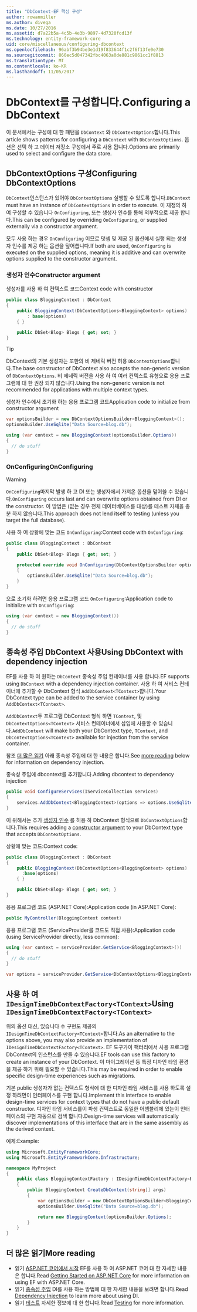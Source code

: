 ```yaml
---
title: "DbContext-EF 핵심 구성"
author: rowanmiller
ms.author: divega
ms.date: 10/27/2016
ms.assetid: d7a22b5a-4c5b-4e3b-9897-4d7320fcd13f
ms.technology: entity-framework-core
uid: core/miscellaneous/configuring-dbcontext
ms.openlocfilehash: 96abf3b94be3e1d19f833644f1c2f6f13fe0e730
ms.sourcegitcommit: 860ec5d047342fbc4063a0de881c9861cc1f8813
ms.translationtype: MT
ms.contentlocale: ko-KR
ms.lasthandoff: 11/05/2017
---
```

# <a name="configuring-a-dbcontext"></a><span data-ttu-id="7ace6-102">DbContext를 구성합니다.</span><span class="sxs-lookup"><span data-stu-id="7ace6-102">Configuring a DbContext</span></span>

<span data-ttu-id="7ace6-103">이 문서에서는 구성에 대 한 패턴을 `DbContext` 와 `DbContextOptions`합니다.</span><span class="sxs-lookup"><span data-stu-id="7ace6-103">This article shows patterns for configuring a `DbContext` with `DbContextOptions`.</span></span> <span data-ttu-id="7ace6-104">옵션은 선택 하 고 데이터 저장소 구성에서 주로 사용 됩니다.</span><span class="sxs-lookup"><span data-stu-id="7ace6-104">Options are primarily used to select and configure the data store.</span></span>

## <a name="configuring-dbcontextoptions"></a><span data-ttu-id="7ace6-105">DbContextOptions 구성</span><span class="sxs-lookup"><span data-stu-id="7ace6-105">Configuring DbContextOptions</span></span>

<span data-ttu-id="7ace6-106">`DbContext`인스턴스가 있어야 `DbContextOptions` 실행할 수 있도록 합니다.</span><span class="sxs-lookup"><span data-stu-id="7ace6-106">`DbContext` must have an instance of `DbContextOptions` in order to execute.</span></span> <span data-ttu-id="7ace6-107">이 재정의 하 여 구성할 수 있습니다 `OnConfiguring`, 또는 생성자 인수를 통해 외부적으로 제공 합니다.</span><span class="sxs-lookup"><span data-stu-id="7ace6-107">This can be configured by overriding `OnConfiguring`, or supplied externally via a constructor argument.</span></span>

<span data-ttu-id="7ace6-108">모두 사용 하는 경우 `OnConfiguring` 이므로 덧셈 및 제공 된 옵션에서 실행 되는 생성자 인수를 제공 하는 옵션을 덮어씁니다.</span><span class="sxs-lookup"><span data-stu-id="7ace6-108">If both are used, `OnConfiguring` is executed on the supplied options, meaning it is additive and can overwrite  options supplied to the constructor argument.</span></span>

### <a name="constructor-argument"></a><span data-ttu-id="7ace6-109">생성자 인수</span><span class="sxs-lookup"><span data-stu-id="7ace6-109">Constructor argument</span></span>

<span data-ttu-id="7ace6-110">생성자를 사용 하 여 컨텍스트 코드</span><span class="sxs-lookup"><span data-stu-id="7ace6-110">Context code with constructor</span></span>

``` csharp
public class BloggingContext : DbContext
{
    public BloggingContext(DbContextOptions<BloggingContext> options)
        : base(options)
    { }

    public DbSet<Blog> Blogs { get; set; }
}
```

> [!TIP]  
> <span data-ttu-id="7ace6-111">DbContext의 기본 생성자는 또한의 비 제네릭 버전 허용 `DbContextOptions`합니다.</span><span class="sxs-lookup"><span data-stu-id="7ace6-111">The base constructor of DbContext also accepts the non-generic version of `DbContextOptions`.</span></span> <span data-ttu-id="7ace6-112">비 제네릭 버전을 사용 하 여 여러 컨텍스트 유형으로 응용 프로그램에 대 한 권장 되지 않습니다.</span><span class="sxs-lookup"><span data-stu-id="7ace6-112">Using the non-generic version is not recommended for applications with multiple context types.</span></span>

<span data-ttu-id="7ace6-113">생성자 인수에서 초기화 하는 응용 프로그램 코드</span><span class="sxs-lookup"><span data-stu-id="7ace6-113">Application code to initialize from constructor argument</span></span>

``` csharp
var optionsBuilder = new DbContextOptionsBuilder<BloggingContext>();
optionsBuilder.UseSqlite("Data Source=blog.db");

using (var context = new BloggingContext(optionsBuilder.Options))
{
  // do stuff
}
```

### <a name="onconfiguring"></a><span data-ttu-id="7ace6-114">OnConfiguring</span><span class="sxs-lookup"><span data-stu-id="7ace6-114">OnConfiguring</span></span>

> [!WARNING]  
> <span data-ttu-id="7ace6-115">`OnConfiguring`마지막 발생 하 고 DI 또는 생성자에서 가져온 옵션을 덮어쓸 수 있습니다.</span><span class="sxs-lookup"><span data-stu-id="7ace6-115">`OnConfiguring` occurs last and can overwrite options obtained from DI or the constructor.</span></span> <span data-ttu-id="7ace6-116">이 방법은 (없는 경우 전체 데이터베이스를 대상)를 테스트 자체을 충분 하지 않습니다.</span><span class="sxs-lookup"><span data-stu-id="7ace6-116">This approach does not lend itself to testing (unless you target the full database).</span></span>

<span data-ttu-id="7ace6-117">사용 하 여 상황에 맞는 코드 `OnConfiguring`:</span><span class="sxs-lookup"><span data-stu-id="7ace6-117">Context code with `OnConfiguring`:</span></span>

``` csharp
public class BloggingContext : DbContext
{
    public DbSet<Blog> Blogs { get; set; }

    protected override void OnConfiguring(DbContextOptionsBuilder optionsBuilder)
    {
        optionsBuilder.UseSqlite("Data Source=blog.db");
    }
}
```

<span data-ttu-id="7ace6-118">으로 초기화 하려면 응용 프로그램 코드 `OnConfiguring`:</span><span class="sxs-lookup"><span data-stu-id="7ace6-118">Application code to initialize with `OnConfiguring`:</span></span>

``` csharp
using (var context = new BloggingContext())
{
  // do stuff
}
```

## <a name="using-dbcontext-with-dependency-injection"></a><span data-ttu-id="7ace6-119">종속성 주입 DbContext 사용</span><span class="sxs-lookup"><span data-stu-id="7ace6-119">Using DbContext with dependency injection</span></span>

<span data-ttu-id="7ace6-120">EF를 사용 하 여 원하는 `DbContext` 종속성 주입 컨테이너를 사용 합니다.</span><span class="sxs-lookup"><span data-stu-id="7ace6-120">EF supports using `DbContext` with a dependency injection container.</span></span> <span data-ttu-id="7ace6-121">사용 하 여 서비스 컨테이너에 추가할 수 DbContext 형식 `AddDbContext<TContext>`합니다.</span><span class="sxs-lookup"><span data-stu-id="7ace6-121">Your DbContext type can be added to the service container by using `AddDbContext<TContext>`.</span></span>

<span data-ttu-id="7ace6-122">`AddDbContext`두 프로그램 DbContext 형식 하면 `TContext`, 및 `DbContextOptions<TContext>` 서비스 컨테이너에서 삽입에 사용할 수 있습니다.</span><span class="sxs-lookup"><span data-stu-id="7ace6-122">`AddDbContext` will make both your DbContext type, `TContext`, and `DbContextOptions<TContext>` available for injection from the service container.</span></span>

<span data-ttu-id="7ace6-123">참조 [더 많은 읽기](#more-reading) 아래 종속성 주입에 대 한 내용은 합니다.</span><span class="sxs-lookup"><span data-stu-id="7ace6-123">See [more reading](#more-reading) below for information on dependency injection.</span></span>

<span data-ttu-id="7ace6-124">종속성 주입에 dbcontext를 추가합니다.</span><span class="sxs-lookup"><span data-stu-id="7ace6-124">Adding dbcontext to dependency injection</span></span>

``` csharp
public void ConfigureServices(IServiceCollection services)
{
    services.AddDbContext<BloggingContext>(options => options.UseSqlite("Data Source=blog.db"));
}
```

<span data-ttu-id="7ace6-125">이 위해서는 추가 [생성자 인수](#constructor-argument) 를 허용 하 DbContext 형식으로 `DbContextOptions`합니다.</span><span class="sxs-lookup"><span data-stu-id="7ace6-125">This requires adding a [constructor argument](#constructor-argument) to your DbContext type that accepts `DbContextOptions`.</span></span>

<span data-ttu-id="7ace6-126">상황에 맞는 코드:</span><span class="sxs-lookup"><span data-stu-id="7ace6-126">Context code:</span></span>

``` csharp
public class BloggingContext : DbContext
{
    public BloggingContext(DbContextOptions<BloggingContext> options)
      :base(options)
    { }

    public DbSet<Blog> Blogs { get; set; }
}
```

<span data-ttu-id="7ace6-127">응용 프로그램 코드 (ASP.NET Core):</span><span class="sxs-lookup"><span data-stu-id="7ace6-127">Application code (in ASP.NET Core):</span></span>

``` csharp
public MyController(BloggingContext context)
```

<span data-ttu-id="7ace6-128">응용 프로그램 코드 (ServiceProvider를 코드도 직접 사용):</span><span class="sxs-lookup"><span data-stu-id="7ace6-128">Application code (using ServiceProvider directly, less common):</span></span>

``` csharp
using (var context = serviceProvider.GetService<BloggingContext>())
{
  // do stuff
}

var options = serviceProvider.GetService<DbContextOptions<BloggingContext>>();
```

## <a name="using-idesigntimedbcontextfactorytcontext"></a><span data-ttu-id="7ace6-129">사용 하 여`IDesignTimeDbContextFactory<TContext>`</span><span class="sxs-lookup"><span data-stu-id="7ace6-129">Using `IDesignTimeDbContextFactory<TContext>`</span></span>

<span data-ttu-id="7ace6-130">위의 옵션 대신, 있습니다 수 구현도 제공의 `IDesignTimeDbContextFactory<TContext>`합니다.</span><span class="sxs-lookup"><span data-stu-id="7ace6-130">As an alternative to the options above, you may also provide an implementation of `IDesignTimeDbContextFactory<TContext>`.</span></span> <span data-ttu-id="7ace6-131">EF 도구가이 팩터리에서 사용 프로그램 DbContext의 인스턴스를 만들 수 있습니다.</span><span class="sxs-lookup"><span data-stu-id="7ace6-131">EF tools can use this factory to create an instance of your DbContext.</span></span> <span data-ttu-id="7ace6-132">이 마이그레이션 등 특정 디자인 타임 환경을 제공 하기 위해 필요할 수 있습니다.</span><span class="sxs-lookup"><span data-stu-id="7ace6-132">This may be required in order to enable specific design-time experiences such as migrations.</span></span>

<span data-ttu-id="7ace6-133">기본 public 생성자가 없는 컨텍스트 형식에 대 한 디자인 타임 서비스를 사용 하도록 설정 하려면이 인터페이스를 구현 합니다.</span><span class="sxs-lookup"><span data-stu-id="7ace6-133">Implement this interface to enable design-time services for context types that do not have a public default constructor.</span></span> <span data-ttu-id="7ace6-134">디자인 타임 서비스를이 파생 컨텍스트로 동일한 어셈블리에 있는이 인터페이스의 구현 자동으로 검색 합니다.</span><span class="sxs-lookup"><span data-stu-id="7ace6-134">Design-time services will automatically discover implementations of this interface that are in the same assembly as the derived context.</span></span>

<span data-ttu-id="7ace6-135">예제:</span><span class="sxs-lookup"><span data-stu-id="7ace6-135">Example:</span></span>

``` csharp
using Microsoft.EntityFrameworkCore;
using Microsoft.EntityFrameworkCore.Infrastructure;

namespace MyProject
{
    public class BloggingContextFactory : IDesignTimeDbContextFactory<BloggingContext>
    {
        public BloggingContext CreateDbContext(string[] args)
        {
            var optionsBuilder = new DbContextOptionsBuilder<BloggingContext>();
            optionsBuilder.UseSqlite("Data Source=blog.db");

            return new BloggingContext(optionsBuilder.Options);
        }
    }
}
```

## <a name="more-reading"></a><span data-ttu-id="7ace6-136">더 많은 읽기</span><span class="sxs-lookup"><span data-stu-id="7ace6-136">More reading</span></span>

* <span data-ttu-id="7ace6-137">읽기 [ASP.NET 코어에서 시작](../get-started/aspnetcore/index.md) EF를 사용 하 여 ASP.NET 코어 대 한 자세한 내용은 합니다.</span><span class="sxs-lookup"><span data-stu-id="7ace6-137">Read [Getting Started on ASP.NET Core](../get-started/aspnetcore/index.md) for more information on using EF with ASP.NET Core.</span></span>
* <span data-ttu-id="7ace6-138">읽기 [종속성 주입](https://docs.asp.net/en/latest/fundamentals/dependency-injection.html) DI를 사용 하는 방법에 대 한 자세한 내용을 보려면 합니다.</span><span class="sxs-lookup"><span data-stu-id="7ace6-138">Read [Dependency Injection](https://docs.asp.net/en/latest/fundamentals/dependency-injection.html) to learn more about using DI.</span></span>
* <span data-ttu-id="7ace6-139">읽기 [테스트](testing/index.md) 자세한 정보에 대 한 합니다.</span><span class="sxs-lookup"><span data-stu-id="7ace6-139">Read [Testing](testing/index.md) for more information.</span></span>
